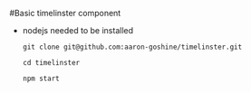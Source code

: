 #Basic timelinster  component

- nodejs needed to be installed

  `git clone git@github.com:aaron-goshine/timelinster.git`

  `cd timelinster`

  `npm start`


